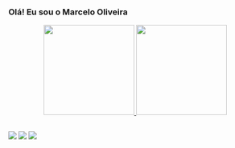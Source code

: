 ### Olá! Eu sou o Marcelo Oliveira

<div align="center">
  <a href="https://github.com/marceosantos22">
  <img height="180em" src="https://github-readme-stats.vercel.app/api?username=marceosantos22&show_icons=true&theme=dracula&include_all_commits=true&count_private=true"/>
  <img height="180em" src="https://github-readme-stats.vercel.app/api/top-langs/?username=marceosantos22&layout=compact&langs_count=7&theme=dracula"/>
</div>

##
<div>
   <a href="https://instagram.com/marcelooliversant?igshid=MzNlNGNkZWQ4Mg==  " target="_blank"><img src="https://img.shields.io/badge/-Instagram-%23E4405F?style=for-the-badge&logo=instagram&logoColor=white" target="_blank"></a>
 <a href="https://wa.me/message/EMVWU2VH6AFBI1" target="_blank"><img src="https://img.shields.io/badge/WhatsApp-25D366?style=for-the-badge&logo=whatsapp&logoColor=white" target="_blank"></a> 
   <a href = "mailto:marceosantos@gmail.com"><img src="https://img.shields.io/badge/-Gmail-%23333?style=for-the-badge&logo=gmail&logoColor=white" target="_blank"></a>
</div>


